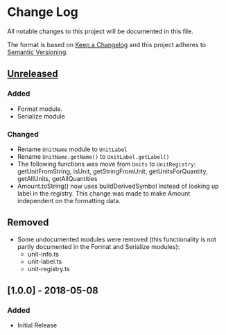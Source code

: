 # Change Log

All notable changes to this project will be documented in this file.

The format is based on [Keep a Changelog](http://keepachangelog.com/)
and this project adheres to [Semantic Versioning](http://semver.org/).

## [Unreleased]

### Added

- Format module.
- Serialize module

### Changed

- Rename `UnitName` module to `UnitLabel`
- Rename `UnitName.getName()` to `UnitLabel.getLabel()`
- The following functions was move from `Units` to `UnitRegistry`: getUnitFromString, isUnit, getStringFromUnit, getUnitsForQuantity, getAllUnits, getAllQuantities
- Amount.toString() now uses buildDerivedSymbol instead of looking up label in the registry. This change was made to make Amount independent on the formatting data.

## Removed

- Some undocumented modules were removed (this functionality is not partly documented in the Format and Serialize modules):
  - unit-info.ts
  - unit-label.ts
  - unit-registry.ts

## [1.0.0] - 2018-05-08

### Added

- Initial Release

[unreleased]: https://github.com/jonaskello/tslint-immutable/compare/v1.0.0...master
[v1.0.0]: https://github.com/jonaskello/tslint-immutable/compare/v0.0.0...v1.0.0
